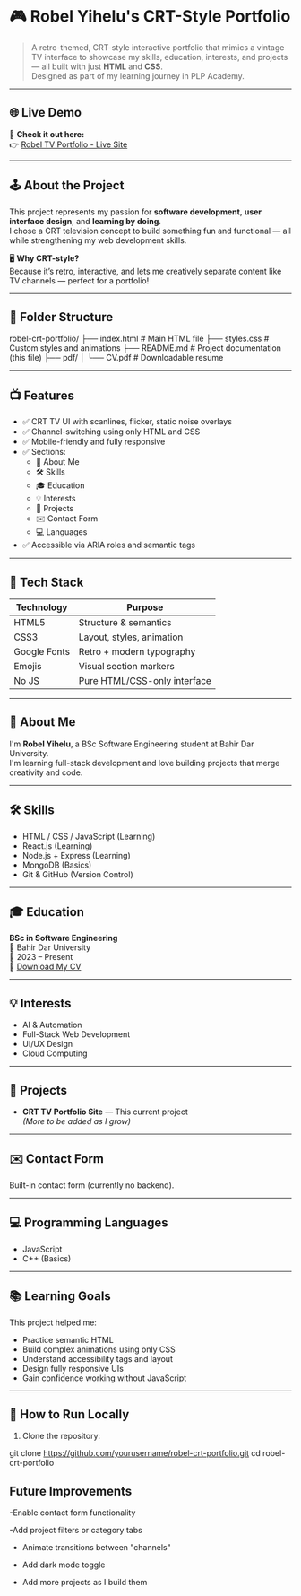 # 🎮 Robel Yihelu's CRT-Style Portfolio

> A retro-themed, CRT-style interactive portfolio that mimics a vintage TV interface to showcase my skills, education, interests, and projects — all built with just **HTML** and **CSS**.  
> Designed as part of my learning journey in PLP Academy.



---

## 🌐 Live Demo

🚀 **Check it out here:**  
👉 [Robel TV Portfolio - Live Site](https://Robel-Y.github.io/portfolio)

---

## 🕹️ About the Project

This project represents my passion for **software development**, **user interface design**, and **learning by doing**.  
I chose a CRT television concept to build something fun and functional — all while strengthening my web development skills.

🖥️ **Why CRT-style?**  
Because it’s retro, interactive, and lets me creatively separate content like TV channels — perfect for a portfolio!

---

## 📂 Folder Structure

robel-crt-portfolio/
├── index.html # Main HTML file
├── styles.css # Custom styles and animations
├── README.md # Project documentation (this file)
├── pdf/
│ └── CV.pdf # Downloadable resume

---

## 📺 Features

- ✅ CRT TV UI with scanlines, flicker, static noise overlays
- ✅ Channel-switching using only HTML and CSS
- ✅ Mobile-friendly and fully responsive
- ✅ Sections:
  - 👤 About Me
  - 🛠️ Skills
  - 🎓 Education
  - 💡 Interests
  - 📁 Projects
  - ✉️ Contact Form
  - 💻 Languages
- ✅ Accessible via ARIA roles and semantic tags

---

## 🧰 Tech Stack

| Technology | Purpose               |
|------------|------------------------|
| HTML5      | Structure & semantics  |
| CSS3       | Layout, styles, animation |
| Google Fonts | Retro + modern typography |
| Emojis     | Visual section markers |
| No JS      | Pure HTML/CSS-only interface |

---

## 👤 About Me

I'm **Robel Yihelu**, a BSc Software Engineering student at Bahir Dar University.  
I'm learning full-stack development and love building projects that merge creativity and code.

---

## 🛠️ Skills

- HTML / CSS / JavaScript (Learning)
- React.js (Learning)
- Node.js + Express (Learning)
- MongoDB (Basics)
- Git & GitHub (Version Control)

---

## 🎓 Education

**BSc in Software Engineering**  
📍 Bahir Dar University  
📅 2023 – Present  
📄 [Download My CV](./pdf/CV.pdf)

---

## 💡 Interests

- AI & Automation  
- Full-Stack Web Development  
- UI/UX Design  
- Cloud Computing

---

## 📁 Projects

- **CRT TV Portfolio Site** — This current project  
*(More to be added as I grow)*

---

## ✉️ Contact Form

Built-in contact form (currently no backend).  

---

## 💻 Programming Languages

- JavaScript
- C++ (Basics)

---

## 📚 Learning Goals

This project helped me:

- Practice semantic HTML
- Build complex animations using only CSS
- Understand accessibility tags and layout
- Design fully responsive UIs
- Gain confidence working without JavaScript

---

## 🚀 How to Run Locally

1. Clone the repository:

git clone https://github.com/yourusername/robel-crt-portfolio.git
cd robel-crt-portfolio
## Future Improvements
 -Enable contact form functionality

 -Add project filters or category tabs

- Animate transitions between "channels"

- Add dark mode toggle

- Add more projects as I build them
